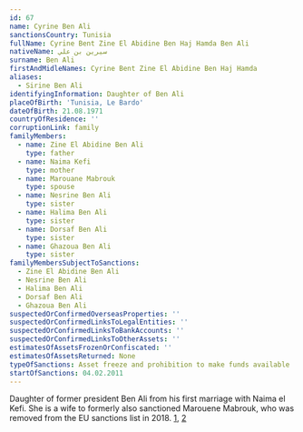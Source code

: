 ```yaml
---
id: 67
name: Cyrine Ben Ali
sanctionsCountry: Tunisia
fullName: Cyrine Bent Zine El Abidine Ben Haj Hamda Ben Ali
nativeName: سيرين بن علي
surname: Ben Ali
firstAndMidleNames: Cyrine Bent Zine El Abidine Ben Haj Hamda
aliases:
  - Sirine Ben Ali
identifyingInformation: Daughter of Ben Ali
placeOfBirth: 'Tunisia, Le Bardo'
dateOfBirth: 21.08.1971
countryOfResidence: ''
corruptionLink: family
familyMembers:
  - name: Zine El Abidine Ben Ali
    type: father
  - name: Naima Kefi
    type: mother
  - name: Marouane Mabrouk
    type: spouse
  - name: Nesrine Ben Ali
    type: sister
  - name: Halima Ben Ali
    type: sister
  - name: Dorsaf Ben Ali
    type: sister
  - name: Ghazoua Ben Ali
    type: sister
familyMembersSubjectToSanctions:
  - Zine El Abidine Ben Ali
  - Nesrine Ben Ali
  - Halima Ben Ali
  - Dorsaf Ben Ali
  - Ghazoua Ben Ali
suspectedOrConfirmedOverseasProperties: ''
suspectedOrConfirmedLinksToLegalEntities: ''
suspectedOrConfirmedLinksToBankAccounts: ''
suspectedOrConfirmedLinksToOtherAssets: ''
estimatesOfAssetsFrozenOrConfiscated: ''
estimatesOfAssetsReturned: None
typeOfSanctions: Asset freeze and prohibition to make funds available
startOfSanctions: 04.02.2011
---
```

Daughter of former president Ben Ali from his first marriage with Naima el Kefi. 
She is a wife to formerly also sanctioned Marouene Mabrouk, who was removed from 
the EU sanctions list in 2018. 
[1](https://www.europeansanctions.com/2019/01/eu-renews-tunisia-sanctions-for-1-year-de-lists-mabrouk/), 
[2](https://eur-lex.europa.eu/legal-content/EN/TXT/?uri=CELEX:02011D0072-20180130)
